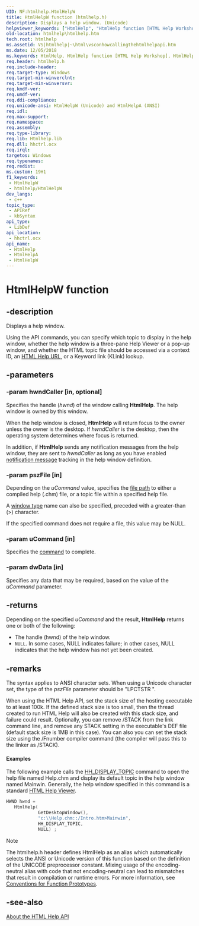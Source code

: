 ```yaml
---
UID: NF:htmlhelp.HtmlHelpW
title: HtmlHelpW function (htmlhelp.h)
description: Displays a help window. (Unicode)
helpviewer_keywords: ["HtmlHelp", "HtmlHelp function [HTML Help Workshop]", "HtmlHelpW", "htmlhelp.htmlhelp", "htmlhelp/HtmlHelp", "htmlhelp/HtmlHelpW"]
old-location: htmlhelp\htmlhelp.htm
tech.root: htmlhelp
ms.assetid: VS|htmlhelp|~\html\vsconhowcallingthehtmlhelpapi.htm
ms.date: 12/05/2018
ms.keywords: HtmlHelp, HtmlHelp function [HTML Help Workshop], HtmlHelpA, HtmlHelpW, htmlhelp.htmlhelp, htmlhelp/HtmlHelp, htmlhelp/HtmlHelpA, htmlhelp/HtmlHelpW
req.header: htmlhelp.h
req.include-header: 
req.target-type: Windows
req.target-min-winverclnt: 
req.target-min-winversvr: 
req.kmdf-ver: 
req.umdf-ver: 
req.ddi-compliance: 
req.unicode-ansi: HtmlHelpW (Unicode) and HtmlHelpA (ANSI)
req.idl: 
req.max-support: 
req.namespace: 
req.assembly: 
req.type-library: 
req.lib: Htmlhelp.lib
req.dll: hhctrl.ocx
req.irql: 
targetos: Windows
req.typenames: 
req.redist: 
ms.custom: 19H1
f1_keywords:
 - HtmlHelpW
 - htmlhelp/HtmlHelpW
dev_langs:
 - c++
topic_type:
 - APIRef
 - kbSyntax
api_type:
 - LibDef
api_location:
 - hhctrl.ocx
api_name:
 - HtmlHelp
 - HtmlHelpA
 - HtmlHelpW
---
```


# HtmlHelpW function

## -description

Displays a help window.

Using the API commands, you can specify which topic to display in the help window, whether the help window is a three-pane Help Viewer or a pop-up window, and whether the HTML topic file should be accessed via a context ID, an [HTML Help URL](/previous-versions/windows/desktop/htmlhelp/about-html-help-urls), or a Keyword link (KLink) lookup.

## -parameters

### -param hwndCaller [in, optional]

Specifies the handle (*hwnd*) of the window calling **HtmlHelp**. The help window is owned by this window.

When the help window is closed, **HtmlHelp** will return focus to the owner unless the owner is the desktop. If *hwndCaller* is the desktop, then the operating system determines where focus is returned.

In addition, if **HtmlHelp** sends any notification messages from the help window, they are sent to *hwndCaller* as long as you have enabled [notification message](/previous-versions/windows/desktop/htmlhelp/about-notification-messages) tracking in the help window definition.

### -param pszFile [in]

Depending on the *uCommand* value, specifies the [file path](/previous-versions/windows/desktop/htmlhelp/about-html-help-urls) to either a compiled help (.chm) file, or a topic file within a specified help file.

A [window type](/previous-versions/windows/desktop/legacy/ms644703(v=vs.85)) name can also be specified, preceded with a greater-than (&gt;) character.

If the specified command does not require a file, this value may be NULL.

### -param uCommand [in]

Specifies the [command](/previous-versions/windows/desktop/htmlhelp/about-commands) to complete.

### -param dwData [in]

Specifies any data that may be required, based on the value of the *uCommand* parameter.

## -returns

Depending on the specified *uCommand* and the result, **HtmlHelp** returns one or both of the following:

- The handle (hwnd) of the help window.
- `NULL`. In some cases, NULL indicates failure; in other cases, NULL indicates that the help window has not yet been created.

## -remarks

The  syntax applies to ANSI character sets.  When using a Unicode character set, the type of the *pszFile* parameter should be "LPCTSTR  ".

When using the HTML Help API, set the stack size of the hosting executable to at least 100k. If the defined stack size is too small, then the thread created to run HTML Help will also be created with this stack size, and failure could result. Optionally, you can remove /STACK from the link command line, and remove any STACK setting in the executable's DEF file (default stack size is 1MB in this case). You can also you can set the stack size using the /Fnumber compiler command (the compiler will pass this to the linker as /STACK).

#### Examples

The following example calls the [HH_DISPLAY_TOPIC](/previous-versions/windows/desktop/htmlhelp/hh-display-topic-command) command to open the help file named Help.chm and display its default topic in the help window named Mainwin. Generally, the help window specified in this command is a standard [HTML Help Viewer](/previous-versions/windows/desktop/htmlhelp/about-the-html-help-viewer).

```cpp
HWND hwnd =
   HtmlHelp(
            GetDesktopWindow(),
            "c:\\Help.chm::/Intro.htm>Mainwin",
            HH_DISPLAY_TOPIC,
            NULL) ;
```

> [!NOTE]
> The htmlhelp.h header defines HtmlHelp as an alias which automatically selects the ANSI or Unicode version of this function based on the definition of the UNICODE preprocessor constant. Mixing usage of the encoding-neutral alias with code that not encoding-neutral can lead to mismatches that result in compilation or runtime errors. For more information, see [Conventions for Function Prototypes](/windows/win32/intl/conventions-for-function-prototypes).

## -see-also

[About the HTML Help API](/previous-versions/windows/desktop/htmlhelp/html-help-api-overview)
